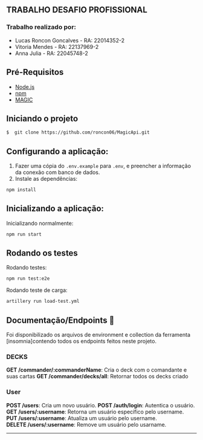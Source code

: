 ## TRABALHO DESAFIO PROFISSIONAL

### Trabalho realizado por:

- Lucas Roncon Goncalves - RA: 22014352-2
- Vitoria Mendes - RA: 22137969-2
- Anna Julia - RA: 22045748-2


## Pré-Requisitos
- [Node.js](https://nodejs.org/)
- [npm](https://www.npmjs.com/)
- [MAGIC](https://api.magicthegathering.io/v1) 

## Iniciando o projeto

```bash
$  git clone https://github.com/roncon06/MagicApi.git
```  

## Configurando a aplicação:
1. Fazer uma cópia do `.env.example` para `.env`, e preencher a informação da conexão com banco de dados.
2. Instale as dependências: 
```bash 
npm install
```

## Inicializando a aplicação:

Inicializando normalmente: 
```bash
npm run start
```

## Rodando os testes
Rodando testes: 
```bash
npm run test:e2e
```
Rodando teste de carga:
```bash
artillery run load-test.yml

```

## Documentação/Endpoints 📰

Foi disponibilizado os arquivos de environment e collection da ferramenta [insomnia]contendo todos os endpoints feitos neste projeto.






### DECKS

**GET /commander/:commanderName**: Cria o deck com o comandante e suas cartas
**GET /commander/decks/all**: Retornar todos os decks criado

### User

**POST /users**: Cria um novo usuário.
**POST /auth/login**: Autentica o usuário.  
**GET /users/:username**: Retorna um usuário específico pelo username.  
**PUT /users/:username**: Atualiza um usuário pelo username.  
**DELETE /users/:username**: Remove um usuário pelo usarname.

---
